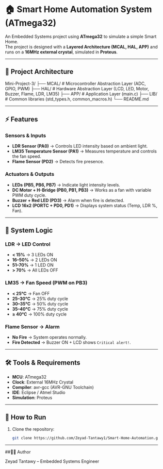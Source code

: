 # 🏠 Smart Home Automation System (ATmega32)

An Embedded Systems project using **ATmega32** to simulate a simple Smart Home.  
The project is designed with a **Layered Architecture (MCAL, HAL, APP)** and runs on a **16MHz external crystal**, simulated in **Proteus**.

---

## 📂 Project Architecture

Mini-Project-3/
├── MCAL/ # Microcontroller Abstraction Layer (ADC, GPIO, PWM)
├── HAL/ # Hardware Abstraction Layer (LCD, LED, Motor, Buzzer, Flame, LDR, LM35)
├── APP/ # Application Layer (main.c)
├── LIB/ # Common libraries (std_types.h, common_macros.h)
└── README.md

---

## ⚡ Features

### Sensors & Inputs
- **LDR Sensor (PA0)** → Controls LED intensity based on ambient light.  
- **LM35 Temperature Sensor (PA1)** → Measures temperature and controls the fan speed.  
- **Flame Sensor (PD2)** → Detects fire presence.  

### Actuators & Outputs
- **LEDs (PB5, PB6, PB7)** → Indicate light intensity levels.  
- **DC Motor + H-Bridge (PB0, PB1, PB3)** → Works as a fan with variable PWM duty cycle.  
- **Buzzer + Red LED (PD3)** → Alarm when fire is detected.  
- **LCD 16x2 (PORTC + PD0, PD1)** → Displays system status (Temp, LDR %, Fan).  

---

## 🧮 System Logic

### LDR → LED Control
- **< 15%** → 3 LEDs ON  
- **16–50%** → 2 LEDs ON  
- **51–70%** → 1 LED ON  
- **> 70%** → All LEDs OFF  

### LM35 → Fan Speed (PWM on PB3)
- **< 25°C** → Fan OFF  
- **25–30°C** → 25% duty cycle  
- **30–35°C** → 50% duty cycle  
- **35–40°C** → 75% duty cycle  
- **≥ 40°C** → 100% duty cycle  

### Flame Sensor → Alarm
- **No Fire** → System operates normally.  
- **Fire Detected** → Buzzer ON + LCD shows `Critical alert!`.  

---

## 🛠 Tools & Requirements
- **MCU**: ATmega32  
- **Clock**: External 16MHz Crystal  
- **Compiler**: avr-gcc (AVR-GNU Toolchain)  
- **IDE**: Eclipse / Atmel Studio  
- **Simulation**: Proteus  

---

## 🚀 How to Run
1. Clone the repository:
   ```bash
   git clone https://github.com/Zeyad-Tantawy1/Smart-Home-Automation.git

---

##👨‍💻 Author

Zeyad Tantawy – Embedded Systems Engineer
